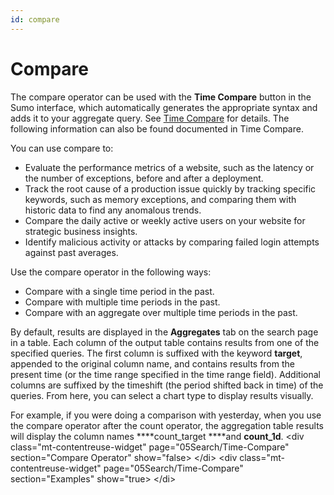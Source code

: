 ```yaml
---
id: compare
---
```


# Compare

The compare operator can be used with the **Time Compare** button in the
Sumo interface, which automatically generates the appropriate syntax and
adds it to your aggregate query. See [Time
Compare](../../...md "https://help.sumologic.com/05Search/Time-Compare")
for details. The following information can also be found documented in
Time Compare.

You can use compare to:

* Evaluate the performance metrics of a website, such as the latency
    or the number of exceptions, before and after a deployment.  
* Track the root cause of a production issue quickly by tracking
    specific keywords, such as memory exceptions, and comparing them
    with historic data to find any anomalous trends.
* Compare the daily active or weekly active users on your website for
    strategic business insights.
* Identify malicious activity or attacks by comparing failed login
    attempts against past averages.

Use the compare operator in the following ways:

* Compare with a single time period in the past.
* Compare with multiple time periods in the past.
* Compare with an aggregate over multiple time periods in the past.

By default, results are displayed in the ****Aggregates**** tab on the
search page in a table. Each column of the output table contains results
from one of the specified queries. The first column is suffixed with the
keyword ****target****, appended to the original column name, and
contains results from the present time (or the time range specified in
the time range field). Additional columns are suffixed by the timeshift
(the period shifted back in time) of the queries. From here, you can
select a chart type to display results visually.

For example, if you were doing a comparison with yesterday, when you use
the compare operator after the count operator, the aggregation table
results will display the column
names ****count_target ****and ****count_1d****.
\<div class="mt-contentreuse-widget" page="05Search/Time-Compare"
section="Compare Operator" show="false\>
\</di\>
\<div class="mt-contentreuse-widget" page="05Search/Time-Compare"
section="Examples" show="true\>
\</di\>

 
